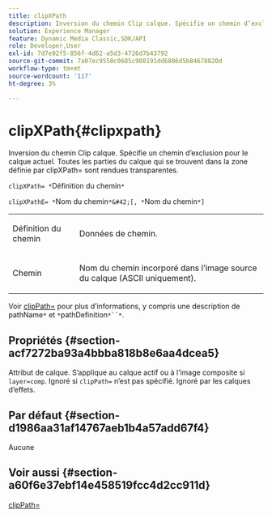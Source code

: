 ```yaml
---
title: clipXPath
description: Inversion du chemin Clip calque. Spécifie un chemin d’exclusion pour le calque actuel. Toutes les parties du calque qui se trouvent dans la zone définie par clipXPath= sont rendues transparentes.
solution: Experience Manager
feature: Dynamic Media Classic,SDK/API
role: Developer,User
exl-id: 7d7e92f5-856f-4d62-a5d3-4726d7b43792
source-git-commit: 7a07ec9550c0685c908191dd6806d5b84678820d
workflow-type: tm+mt
source-wordcount: '117'
ht-degree: 3%

---
```


# clipXPath{#clipxpath}

Inversion du chemin Clip calque. Spécifie un chemin d’exclusion pour le calque actuel. Toutes les parties du calque qui se trouvent dans la zone définie par clipXPath= sont rendues transparentes.

`clipXPath= *`Définition du chemin`*`

`clipXPathE= *`Nom du chemin`*&#42;[, *`Nom du chemin`*]`

<table id="simpletable_27AFC3A694874CF8B673460820EFD90D"> 
 <tr class="strow"> 
  <td class="stentry"> <p><span class="codeph"><span class="varname"> Définition du</span> chemin </span> </p> </td> 
  <td class="stentry"> <p>Données de chemin. </p></td> 
 </tr> 
 <tr class="strow"> 
  <td class="stentry"> <p><span class="codeph"><span class="varname"> Chemin</span> </span> </p> </td> 
  <td class="stentry"> <p>Nom du chemin incorporé dans l’image source du calque (ASCII uniquement). </p></td> 
 </tr> 
</table>

Voir [clipPath=](../../../../../is-api/http-ref/image-serving-api-ref/c-http-protocol-reference/c-command-reference/r-clippath.md#reference-8139b1b52dc54749b51b109521ddf83d) pour plus d’informations, y compris une description de pathName`*` et `*`pathDefinition`*``*`.

## Propriétés {#section-acf7272ba93a4bbba818b8e6aa4dcea5}

Attribut de calque. S’applique au calque actif ou à l’image composite si `layer=comp`. Ignoré si `clipPath=` n’est pas spécifié. Ignoré par les calques d’effets.

## Par défaut {#section-d1986aa31af14767aeb1b4a57add67f4}

Aucune

## Voir aussi {#section-a60f6e37ebf14e458519fcc4d2cc911d}

[clipPath=](../../../../../is-api/http-ref/image-serving-api-ref/c-http-protocol-reference/c-command-reference/r-clippath.md#reference-8139b1b52dc54749b51b109521ddf83d)
